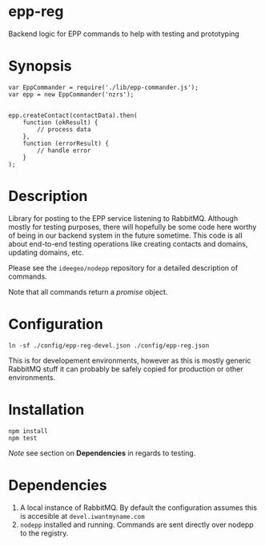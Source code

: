 # epp-reg

Backend logic for EPP commands to help with testing and prototyping



# Synopsis

    var EppCommander = require('./lib/epp-commander.js');
    var epp = new EppCommander('nzrs');


    epp.createContact(contactData).then(
        function (okResult) {
            // process data
        },
        function (errorResult) {
            // handle error
        }
    );

# Description

Library for posting to the EPP service listening to RabbitMQ. Although mostly
for testing purposes, there will hopefully be some code here worthy of being
in our backend system in the future sometime.  This code is all about
end-to-end testing operations like creating contacts and domains, updating
domains, etc.

Please see the ```ideegeo/nodepp``` repository for a detailed description of
commands.

Note that all commands return a *promise* object.


# Configuration

    ln -sf ./config/epp-reg-devel.json ./config/epp-reg.json

This is for developement environments, however as this is mostly generic
RabbitMQ stuff it can probably be safely copied for production or other
environments.

# Installation

    npm install
    npm test

*Note* see section on **Dependencies** in regards to testing.


# Dependencies

1.  A local instance of RabbitMQ. By default the configuration assumes
    this is accesible at ```devel.iwantmyname.com```
2.  ```nodepp``` installed and running. Commands are sent directly over
    nodepp to the registry.






